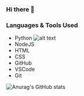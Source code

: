 ### Hi there 👋

<!--
**A-Finan/A-Finan** is a ✨ _special_ ✨ repository because its `README.md` (this file) appears on your GitHub profile.

Here are some ideas to get you started:

- 🔭 I’m currently working on ...
- 🌱 I’m currently learning ...
- 👯 I’m looking to collaborate on ...
- 🤔 I’m looking for help with ...
- 💬 Ask me about ...
- 📫 How to reach me: ...
- 😄 Pronouns: ...
- ⚡ Fun fact: ...
-->

### Languages & Tools Used

- Python ![alt text](https://www.google.com/url?sa=i&url=https%3A%2F%2Fwww.python.org%2Fdownloads%2F&psig=AOvVaw0MvoSVAEiU1WwJVmsMCsoS&ust=1641464923184000&source=images&cd=vfe&ved=0CAsQjRxqFwoTCNiflsGzmvUCFQAAAAAdAAAAABAD)
- NodeJS
- HTML
- CSS
- GitHub
- VSCode
- Git

![Anurag's GitHub stats](https://github-readme-stats.vercel.app/api?username=A-Finan&count_private=true&show_icons=true&theme=dracula)

